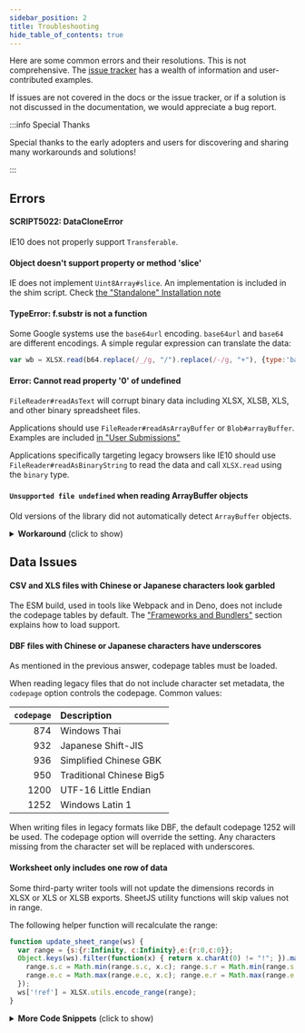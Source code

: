 ```yaml
---
sidebar_position: 2
title: Troubleshooting
hide_table_of_contents: true
---
```


Here are some common errors and their resolutions.  This is not comprehensive.
The [issue tracker](https://github.com/SheetJS/sheetjs/issues) has a wealth of
information and user-contributed examples.

If issues are not covered in the docs or the issue tracker, or if a solution is
not discussed in the documentation, we would appreciate a bug report.

:::info Special Thanks

Special thanks to the early adopters and users for discovering and sharing many
workarounds and solutions!

:::


## Errors

#### SCRIPT5022: DataCloneError

IE10 does not properly support `Transferable`.

#### Object doesn't support property or method 'slice'

IE does not implement `Uint8Array#slice`. An implementation is included in the
shim script.  Check [the "Standalone" Installation note](../getting-started/installation/standalone#internet-explorer-and-older-browsers)

#### TypeError: f.substr is not a function

Some Google systems use the `base64url` encoding. `base64url` and `base64` are
different encodings.  A simple regular expression can translate the data:

```js
var wb = XLSX.read(b64.replace(/_/g, "/").replace(/-/g, "+"), {type:'base64'});
```

#### Error: Cannot read property '0' of undefined

`FileReader#readAsText` will corrupt binary data including XLSX, XLSB, XLS, and
other binary spreadsheet files.

Applications should use `FileReader#readAsArrayBuffer` or `Blob#arrayBuffer`.
Examples are included [in "User Submissions"](../06-solutions/01-input.md#example-user-submissions)

Applications specifically targeting legacy browsers like IE10 should use
`FileReader#readAsBinaryString` to read the data and call `XLSX.read` using the
`binary` type.

#### `Unsupported file undefined` when reading ArrayBuffer objects

Old versions of the library did not automatically detect `ArrayBuffer` objects.

<details><summary><b>Workaround</b> (click to show)</summary>

:::warning Legacy workaround

This solution is not recommended for production deployments.  Native support
for `ArrayBuffer` was added in library version `0.9.9`.

:::

After reading data with `FileReader#readAsArrayBuffer`, manually translate to
binary string and call `XLSX.read` with type `"binary"`

```js
document.getElementById('file-object').addEventListener("change", function(e) {
  var files = e.target.files,file;
  if (!files || files.length == 0) return;
  file = files[0];
  var fileReader = new FileReader();
  fileReader.onload = function (e) {
    var filename = file.name;
    // pre-process data
    var binary = "";
    var bytes = new Uint8Array(e.target.result);
    var length = bytes.byteLength;
    for (var i = 0; i < length; i++) {
      binary += String.fromCharCode(bytes[i]);
    }
    // call 'xlsx' to read the file
    var oFile = XLSX.read(binary, {type: 'binary', cellDates:true, cellStyles:true});
  };
  fileReader.readAsArrayBuffer(file);
});
```

</details>


## Data Issues

#### CSV and XLS files with Chinese or Japanese characters look garbled

The ESM build, used in tools like Webpack and in Deno, does not include the
codepage tables by default.  The ["Frameworks and Bundlers"](../02-getting-started/01-installation/02-frameworks.md#encoding-support)
section explains how to load support.

#### DBF files with Chinese or Japanese characters have underscores

As mentioned in the previous answer, codepage tables must be loaded.

When reading legacy files that do not include character set metadata, the
`codepage` option controls the codepage. Common values:

| `codepage` | Description              |
|-----------:|:-------------------------|
|        874 | Windows Thai             |
|        932 | Japanese Shift-JIS       |
|        936 | Simplified Chinese GBK   |
|        950 | Traditional Chinese Big5 |
|       1200 | UTF-16 Little Endian     |
|       1252 | Windows Latin 1          |

When writing files in legacy formats like DBF, the default codepage 1252 will
be used. The codepage option will override the setting.  Any characters missing
from the character set will be replaced with underscores.

#### Worksheet only includes one row of data

Some third-party writer tools will not update the dimensions records in XLSX or
XLS or XLSB exports.  SheetJS utility functions will skip values not in range.

The following helper function will recalculate the range:

```js
function update_sheet_range(ws) {
  var range = {s:{r:Infinity, c:Infinity},e:{r:0,c:0}};
  Object.keys(ws).filter(function(x) { return x.charAt(0) != "!"; }).map(XLSX.utils.decode_cell).forEach(function(x) {
    range.s.c = Math.min(range.s.c, x.c); range.s.r = Math.min(range.s.r, x.r);
    range.e.c = Math.max(range.e.c, x.c); range.e.r = Math.max(range.e.r, x.r);
  });
  ws['!ref'] = XLSX.utils.encode_range(range);
}
```

<details><summary><b>More Code Snippets</b> (click to show) </summary>


`set_sheet_range` changes a sheet's range given a general target spec that can include only the start or end cell:

```js
/* given the old range and a new range spec, produce the new range */
function change_range(old, range) {
  var oldrng = XLSX.utils.decode_range(old), newrng;
  if(typeof range == "string") {
    if(range.charAt(0) == ":") newrng = {e:XLSX.utils.decode_cell(range.substr(1))};
    else if(range.charAt(range.length - 1) == ":") newrng = {s:XLSX.utils.decode_cell(range.substr(0, range.length - 1))};
    else newrng = XLSX.utils.decode_range(range);
  } else newrng = range;
  if(newrng.s) {
    if(newrng.s.c != null) oldrng.s.c = newrng.s.c;
    if(newrng.s.r != null) oldrng.s.r = newrng.s.r;
  }
  if(newrng.e) {
    if(newrng.e.c != null) oldrng.e.c = newrng.e.c;
    if(newrng.e.r != null) oldrng.e.r = newrng.e.r;
  }

  return XLSX.utils.encode_range(oldrng);
}

/* call change_sheet and modify worksheet */
function set_sheet_range(sheet, range) {
  sheet['!ref'] = change_range(sheet['!ref'], range);
}
```

_Adding a cell to a range_

```js
function range_add_cell(range, cell) {
  var rng = XLSX.utils.decode_range(range);
  var c = typeof cell == 'string' ? XLSX.utils.decode_cell(cell) : cell;
  if(rng.s.r > c.r) rng.s.r = c.r;
  if(rng.s.c > c.c) rng.s.c = c.c;

  if(rng.e.r < c.r) rng.e.r = c.r;
  if(rng.e.c < c.c) rng.e.c = c.c;
  return XLSX.utils.encode_range(rng);
}
range_add_cell("A1:C3","B2")

function add_to_sheet(sheet, cell) {
  sheet['!ref'] = range_add_cell(sheet['!ref'], cell);
}
```

</details>